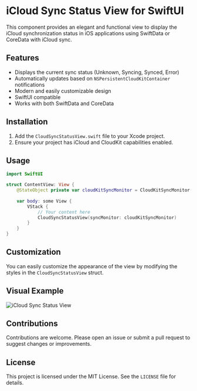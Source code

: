 # iCloud Sync Status View for SwiftUI

This component provides an elegant and functional view to display the iCloud synchronization status in iOS applications using SwiftData or CoreData with iCloud sync.

## Features

- Displays the current sync status (Unknown, Syncing, Synced, Error)
- Automatically updates based on `NSPersistentCloudKitContainer` notifications
- Modern and easily customizable design
- SwiftUI compatible
- Works with both SwiftData and CoreData

## Installation

1. Add the `CloudSyncStatusView.swift` file to your Xcode project.
2. Ensure your project has iCloud and CloudKit capabilities enabled.

## Usage

```swift
import SwiftUI

struct ContentView: View {
    @StateObject private var cloudKitSyncMonitor = CloudKitSyncMonitor()
    
    var body: some View {
        VStack {
            // Your content here
            CloudSyncStatusView(syncMonitor: cloudKitSyncMonitor)
        }
    }
}
```

## Customization

You can easily customize the appearance of the view by modifying the styles in the `CloudSyncStatusView` struct.

## Visual Example

![iCloud Sync Status View](./icloud_sync_status_view.png)

## Contributions

Contributions are welcome. Please open an issue or submit a pull request to suggest changes or improvements.

## License

This project is licensed under the MIT License. See the `LICENSE` file for details.
